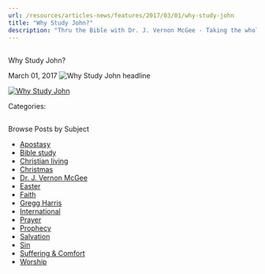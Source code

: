 ```yaml
---
url: /resources/articles-news/features/2017/03/01/why-study-john
title: "Why Study John?"
description: "Thru the Bible with Dr. J. Vernon McGee - Taking the whole Word to the whole world"
---
```







## 
 Why Study John?


March 01, 2017
![Why Study John headline](https://ttb.org/images/default-source/Why-Study/why-study-john-headline.jpg?sfvrsn=d6c51c16_0 "Why Study John headline")




[![Why Study John](/images/default-source/Why-Study/why-study-john.jpg?sfvrsn=2ec41c16_0&MaxWidth=400&MaxHeight=&ScaleUp=false&Quality=High&Method=ResizeFitToAreaArguments&Signature=D3126E1921CB43FE1E3C15C3CECA7768D4EDF3E6 "Why Study John")](/images/default-source/Why-Study/why-study-john.jpg?sfvrsn=2ec41c16_0)

Categories: 









## 
 Browse Posts by Subject


* [Apostasy](/resources/articles-news/-in-tags/tags/Apostasy)
* [Bible study](/resources/articles-news/-in-tags/tags/Bible-study)
* [Christian living](/resources/articles-news/-in-tags/tags/Christian-living)
* [Christmas](/resources/articles-news/-in-tags/tags/Christmas)
* [Dr. J. Vernon McGee](/resources/articles-news/-in-tags/tags/Dr-J-Vernon-McGee)
* [Easter](/resources/articles-news/-in-tags/tags/easter)
* [Faith](/resources/articles-news/-in-tags/tags/Faith)
* [Gregg Harris](/resources/articles-news/-in-tags/tags/Gregg-Harris)
* [International](/resources/articles-news/-in-tags/tags/International)
* [Prayer](/resources/articles-news/-in-tags/tags/prayer)
* [Prophecy](/resources/articles-news/-in-tags/tags/Prophecy)
* [Salvation](/resources/articles-news/-in-tags/tags/Salvation)
* [Sin](/resources/articles-news/-in-tags/tags/sin)
* [Suffering & Comfort](/resources/articles-news/-in-tags/tags/Suffering-Comfort)
* [Worship](/resources/articles-news/-in-tags/tags/worship)







